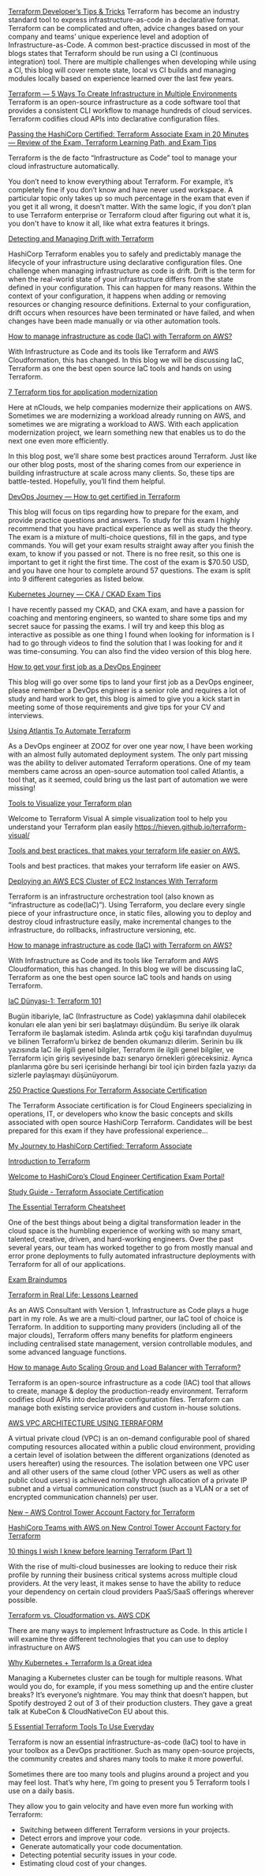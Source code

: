 [Terraform Developer’s Tips & Tricks](https://medium.com/@mike.ensor/terraform-developers-tips-tricks-d5c4be14a553)
Terraform has become an industry standard tool to express infrastructure-as-code in a declarative format. Terraform can be complicated and often, advice changes based on your company and teams’ unique experience level and adoption of Infrastructure-as-Code. A common best-practice discussed in most of the blogs states that Terraform should be run using a CI (continuous integration) tool. There are multiple challenges when developing while using a CI, this blog will cover remote state, local vs CI builds and managing modules locally based on experience learned over the last few years.

[Terraform — 5 Ways To Create Infrastructure in Multiple Environments](https://medium.com/bb-tutorials-and-thoughts/terraform-5-ways-to-create-infrastructure-in-multiple-environments-8a6e3f42a694)
Terraform is an open-source infrastructure as a code software tool that provides a consistent CLI workflow to manage hundreds of cloud services. Terraform codifies cloud APIs into declarative configuration files.

[Passing the HashiCorp Certified: Terraform Associate Exam in 20 Minutes — Review of the Exam, Terraform Learning Path, and Exam Tips](https://medium.com/4th-coffee/passing-the-hashicorp-certified-terraform-associate-exam-in-20-minutes-learning-path-and-tips-bd851f210017)

Terraform is the de facto “Infrastructure as Code” tool to manage your cloud infrastructure automatically.

You don’t need to know everything about Terraform. For example, it’s completely fine if you don’t know and have never used workspace. A particular topic only takes up so much percentage in the exam that even if you get it all wrong, it doesn’t matter. With the same logic, if you don’t plan to use Terraform enterprise or Terraform cloud after figuring out what it is, you don't have to know it all, like what extra features it brings.

[Detecting and Managing Drift with Terraform](https://www.hashicorp.com/blog/detecting-and-managing-drift-with-terraform)

HashiCorp Terraform enables you to safely and predictably manage the lifecycle of your infrastructure using declarative configuration files. One challenge when managing infrastructure as code is drift. Drift is the term for when the real-world state of your infrastructure differs from the state defined in your configuration. This can happen for many reasons. Within the context of your configuration, it happens when adding or removing resources or changing resource definitions. External to your configuration, drift occurs when resources have been terminated or have failed, and when changes have been made manually or via other automation tools.

[How to manage infrastructure as code (IaC) with Terraform on AWS?](https://medium.com/workfall/how-to-manage-infrastructure-as-code-iac-with-terraform-on-aws-1fa6cd6bccfe)

With Infrastructure as Code and its tools like Terraform and AWS Cloudformation, this has changed. In this blog we will be discussing IaC, Terraform as one the best open source IaC tools and hands on using Terraform.

[7 Terraform tips for application modernization](https://medium.com/nclouds/7-terraform-tips-for-application-modernization-d5f3bd3029fb)

Here at nClouds, we help companies modernize their applications on AWS. Sometimes we are modernizing a workload already running on AWS, and sometimes we are migrating a workload to AWS. With each application modernization project, we learn something new that enables us to do the next one even more efficiently.

In this blog post, we’ll share some best practices around Terraform. Just like our other blog posts, most of the sharing comes from our experience in building infrastructure at scale across many clients. So, these tips are battle-tested. Hopefully, you’ll find them helpful.

[DevOps Journey — How to get certified in Terraform](https://bradmccoydev.medium.com/devops-journey-how-to-get-certified-in-terraform-c0bce1caa3d)

This blog will focus on tips regarding how to prepare for the exam, and provide practice questions and answers. To study for this exam I highly recommend that you have practical experience as well as study the theory. The exam is a mixture of multi-choice questions, fill in the gaps, and type commands. You will get your exam results straight away after you finish the exam, to know if you passed or not. There is no free resit, so this one is important to get it right the first time. The cost of the exam is $70.50 USD, and you have one hour to complete around 57 questions. The exam is split into 9 different categories as listed below.

[Kubernetes Journey — CKA / CKAD Exam Tips](https://itnext.io/kubernetes-journey-cka-ckad-exam-tips-ff73e4672833)

I have recently passed my CKAD, and CKA exam, and have a passion for coaching and mentoring engineers, so wanted to share some tips and my secret sauce for passing the exams. I will try and keep this blog as interactive as possible as one thing I found when looking for information is I had to go through videos to find the solution that I was looking for and it was time-consuming. You can also find the video version of this blog here.

[How to get your first job as a DevOps Engineer](https://bradmccoydev.medium.com/how-to-get-your-first-job-as-a-devops-engineer-a0bffbbdc6b8)

This blog will go over some tips to land your first job as a DevOps engineer, please remember a DevOps engineer is a senior role and requires a lot of study and hard work to get, this blog is aimed to give you a kick start in meeting some of those requirements and give tips for your CV and interviews.

[Using Atlantis To Automate Terraform](https://medium.com/payu-engineering/using-atlantis-to-automate-terraform-195c16d3312c)

As a DevOps engineer at ZOOZ for over one year now, I have been working with an almost fully automated deployment system. The only part missing was the ability to deliver automated Terraform operations. One of my team members came across an open-source automation tool called Atlantis, a tool that, as it seemed, could bring us the last part of automation we were missing!

[Tools to Visualize your Terraform plan](https://medium.com/vmacwrites/tools-to-visualize-your-terraform-plan-d421c6255f9f)

Welcome to Terraform Visual
A simple visualization tool to help you understand your Terraform plan easily
https://hieven.github.io/terraform-visual/


[Tools and best practices. that makes your terraform life easier on AWS.](https://billhegazy.medium.com/terraform-in-aws-9793e3c01173)

Tools and best practices. that makes your terraform life easier on AWS.

[Deploying an AWS ECS Cluster of EC2 Instances With Terraform](https://medium.com/swlh/creating-an-aws-ecs-cluster-of-ec2-instances-with-terraform-85a10b5cfbe3)

Terraform is an infrastructure orchestration tool (also known as “infrastructure as code(IaC)”). Using Terraform, you declare every single piece of your infrastructure once, in static files, allowing you to deploy and destroy cloud infrastructure easily, make incremental changes to the infrastructure, do rollbacks, infrastructure versioning, etc.

[How to manage infrastructure as code (IaC) with Terraform on AWS?](https://medium.com/workfall/how-to-manage-infrastructure-as-code-iac-with-terraform-on-aws-1fa6cd6bccfe)

With Infrastructure as Code and its tools like Terraform and AWS Cloudformation, this has changed. In this blog we will be discussing IaC, Terraform as one the best open source IaC tools and hands on using Terraform.

[IaC Dünyası-1: Terraform 101](https://medium.com/devopsturkiye/iac-d%C3%BCnyas%C4%B1-1-terraform-101-15d7cafda1c1)

Bugün itibariyle, IaC (Infrastructure as Code) yaklaşımına dahil olabilecek konuları ele alan yeni bir seri başlatmayı düşündüm. Bu seriye ilk olarak Terraform ile başlamak istedim. Aslında artık çoğu kişi tarafından duyulmuş ve bilinen Terraform’u birkez de benden okumanızı dilerim. Serinin bu ilk yazısında IaC ile ilgili genel bilgiler, Terraform ile ilgili genel bilgiler, ve Terraform için giriş seviyesinde bazı senaryo örnekleri göreceksiniz. Ayrıca planlarıma göre bu seri içerisinde herhangi bir tool için birden fazla yazıyı da sizlerle paylaşmayı düşünüyorum.

[250 Practice Questions For Terraform Associate Certification](https://medium.com/bb-tutorials-and-thoughts/250-practice-questions-for-terraform-associate-certification-7a3ccebe6a1a)

The Terraform Associate certification is for Cloud Engineers specializing in operations, IT, or developers who know the basic concepts and skills associated with open source HashiCorp Terraform. Candidates will be best prepared for this exam if they have professional experience…

[My Journey to HashiCorp Certified: Terraform Associate](https://itnext.io/my-journey-to-hashicorp-certified-terraform-associate-f91f397a01e0)

[Introduction to Terraform](https://www.terraform.io/intro/index.html)

[Welcome to HashiCorp’s Cloud Engineer Certification Exam Portal!](https://hashicorp-certifications.zendesk.com/hc/en-us/articles/360049382552)

[Study Guide - Terraform Associate Certification](https://learn.hashicorp.com/tutorials/terraform/associate-study)


[The Essential Terraform Cheatsheet](https://justinoconnor.codes/2021/09/06/the-essential-terraform-cheat-sheet/)

One of the best things about being a digital transformation leader in the cloud space is the humbling experience of working with so many smart, talented, creative, driven, and hard-working engineers. Over the past several years, our team has worked together to go from mostly manual and error prone deployments to fully automated infrastructure deployments with Terraform for all of our applications.

[Exam Braindumps](https://free-braindumps.com/hashicorp/free-ta-002-p-braindumps.html?p=2)

[Terraform in Real Life: Lessons Learned](https://medium.com/version-1/terraform-in-real-life-lessons-learned-2469e3fe74e6)

As an AWS Consultant with Version 1, Infrastructure as Code plays a huge part in my role. As we are a multi-cloud partner, our IaC tool of choice is Terraform. In addition to supporting many providers (including all of the major clouds), Terraform offers many benefits for platform engineers including centralised state management, version controllable modules, and some advanced language functions.


[How to manage Auto Scaling Group and Load Balancer with Terraform?](https://medium.com/geekculture/how-to-manage-auto-scaling-group-and-load-balancer-with-terraform-9ece263060b5)

Terraform is an open-source infrastructure as a code (IAC) tool that allows to create, manage & deploy the production-ready environment. Terraform codifies cloud APIs into declarative configuration files. Terraform can manage both existing service providers and custom in-house solutions.

[AWS VPC ARCHITECTURE USING TERRAFORM](https://amangoyaler.medium.com/aws-vpc-architecture-using-terraform-9faae1068464)

A virtual private cloud (VPC) is an on-demand configurable pool of shared computing resources allocated within a public cloud environment, providing a certain level of isolation between the different organizations (denoted as users hereafter) using the resources. The isolation between one VPC user and all other users of the same cloud (other VPC users as well as other public cloud users) is achieved normally through allocation of a private IP subnet and a virtual communication construct (such as a VLAN or a set of encrypted communication channels) per user.

[New – AWS Control Tower Account Factory for Terraform](https://aws.amazon.com/blogs/aws/new-aws-control-tower-account-factory-for-terraform/)

[HashiCorp Teams with AWS on New Control Tower Account Factory for Terraform](https://www.hashicorp.com/blog/hashicorp-teams-with-aws-on-new-control-tower-account-factory-for-terraform)

[10 things I wish I knew before learning Terraform (Part 1)](https://medium.com/contino-engineering/10-things-i-wish-i-knew-before-learning-terraform-f13637a01aa6)

With the rise of multi-cloud businesses are looking to reduce their risk profile by running their business critical systems across multiple cloud providers. At the very least, it makes sense to have the ability to reduce your dependency on certain cloud providers PaaS/SaaS offerings wherever possible.

[Terraform vs. Cloudformation vs. AWS CDK](https://awstip.com/terraform-vs-cloudformation-vs-aws-cdk-6b86f5889f22)

There are many ways to implement Infrastructure as Code. In this article I will examine three different technologies that you can use to deploy infrastructure on AWS

[Why Kubernetes + Terraform Is a Great idea](https://medium.com/@freek_mencke/why-kubernetes-terraform-is-a-great-idea-3e92cfc96699)

Managing a Kubernetes cluster can be tough for multiple reasons. What would you do, for example, if you mess something up and the entire cluster breaks? It’s everyone’s nightmare. You may think that doesn’t happen, but Spotify destroyed 2 out of 3 of their production clusters. They gave a great talk at KubeCon & CloudNativeCon EU about this.


[5 Essential Terraform Tools To Use Everyday](https://betterprogramming.pub/5-essential-terraform-tools-to-use-everyday-e910a96e70d9)

Terraform is now an essential infrastructure-as-code (IaC) tool to have in your toolbox as a DevOps practitioner. Such as many open-source projects, the community creates and shares many tools to make it more powerful.

Sometimes there are too many tools and plugins around a project and you may feel lost. That’s why here, I’m going to present you 5 Terraform tools I use on a daily basis.

They allow you to gain velocity and have even more fun working with Terraform:
- Switching between different Terraform versions in your projects.
- Detect errors and improve your code.
- Generate automatically your code documentation.
- Detecting potential security issues in your code.
- Estimating cloud cost of your changes.